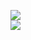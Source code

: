 [![](https://img.shields.io/badge/Made%20With-Github%20Spray-lightgrey.svg?style=for-the-badge&logo=github)](https://github.com/Annihil/github-spray#20652)  
[![](https://i.imgur.com/2DrTn0Z.gif)](https://github.com/Annihil/github-spray)